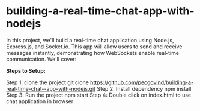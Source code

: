 # building-a-real-time-chat-app-with-nodejs
In this project, we'll build a real-time chat application using Node.js, Express.js, and Socket.io. This app will allow users to send and receive messages instantly, demonstrating how WebSockets enable real-time communication. We'll cover:

**Steps to Setup:**

Step 1: clone the project
git clone https://github.com/pecgovind/building-a-real-time-chat--app-with-nodejs.git
Step 2: Install dependency
npm install
Step 3: Run the project
npm start
Step 4: Double click on index.html to use chat application in browser
